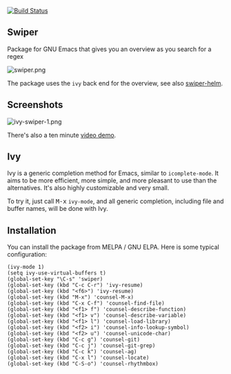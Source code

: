 [![Build Status](https://travis-ci.org/abo-abo/swiper.svg?branch=master)](https://travis-ci.org/abo-abo/swiper)

## Swiper

Package for GNU Emacs that gives you an overview as you search for a regex

![swiper.png](http://oremacs.com/download/swiper.png)

The package uses the `ivy` back end for the overview, see also
[swiper-helm](https://github.com/abo-abo/swiper-helm).

## Screenshots

![ivy-swiper-1.png](http://oremacs.com/download/ivy-swiper-1.png)

There's also a ten minute [video demo](https://www.youtube.com/watch?v=VvnJQpTFVDc).

## Ivy

Ivy is a generic completion method for Emacs, similar to
`icomplete-mode`. It aims to be more efficient, more simple, and more
pleasant to use than the alternatives. It's also highly customizable
and very small.

To try it, just call <kbd>M-x</kbd> `ivy-mode`, and all generic
completion, including file and buffer names, will be done with Ivy.

## Installation

You can install the package from MELPA / GNU ELPA.
Here is some typical configuration:

```elisp
(ivy-mode 1)
(setq ivy-use-virtual-buffers t)
(global-set-key "\C-s" 'swiper)
(global-set-key (kbd "C-c C-r") 'ivy-resume)
(global-set-key (kbd "<f6>") 'ivy-resume)
(global-set-key (kbd "M-x") 'counsel-M-x)
(global-set-key (kbd "C-x C-f") 'counsel-find-file)
(global-set-key (kbd "<f1> f") 'counsel-describe-function)
(global-set-key (kbd "<f1> v") 'counsel-describe-variable)
(global-set-key (kbd "<f1> l") 'counsel-load-library)
(global-set-key (kbd "<f2> i") 'counsel-info-lookup-symbol)
(global-set-key (kbd "<f2> u") 'counsel-unicode-char)
(global-set-key (kbd "C-c g") 'counsel-git)
(global-set-key (kbd "C-c j") 'counsel-git-grep)
(global-set-key (kbd "C-c k") 'counsel-ag)
(global-set-key (kbd "C-x l") 'counsel-locate)
(global-set-key (kbd "C-S-o") 'counsel-rhythmbox)
```
